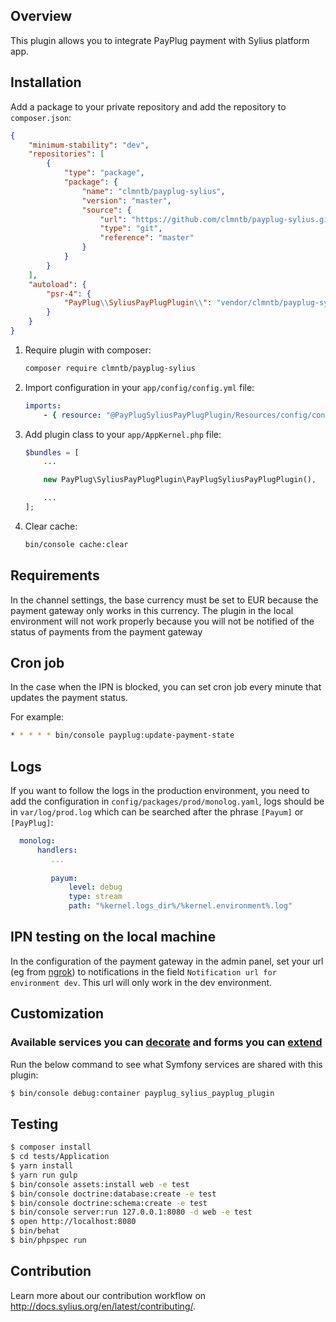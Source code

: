 ## Overview

This plugin allows you to integrate PayPlug payment with Sylius platform app.

## Installation

Add a package to your private repository and add the repository to `composer.json`:

```json
{
    "minimum-stability": "dev",
    "repositories": [
        {
            "type": "package",
            "package": {
                "name": "clmntb/payplug-sylius",
                "version": "master",
                "source": {
                    "url": "https://github.com/clmntb/payplug-sylius.git",
                    "type": "git",
                    "reference": "master"
                }
            }
        }
    ],
    "autoload": {
        "psr-4": {
            "PayPlug\\SyliusPayPlugPlugin\\": "vendor/clmntb/payplug-sylius/src/"
        }
    }
}
```

1. Require plugin with composer:

    ```bash
    composer require clmntb/payplug-sylius
    ```

2. Import configuration in your `app/config/config.yml` file:

    ```yaml
    imports:
        - { resource: "@PayPlugSyliusPayPlugPlugin/Resources/config/config.yml" }
    ```

3. Add plugin class to your `app/AppKernel.php` file:

    ```php
    $bundles = [
        ...

        new PayPlug\SyliusPayPlugPlugin\PayPlugSyliusPayPlugPlugin(),
    
        ...
    ];
    ```

4. Clear cache:

    ```bash
    bin/console cache:clear
    ```
    
## Requirements
 
In the channel settings, the base currency must be set to EUR because the payment gateway only works in this currency. The plugin in the local environment will not work properly because you will not be notified of the status of payments from the payment gateway

## Cron job

In the case when the IPN is blocked, you can set cron job every minute that updates the payment status.

For example:

```bash
* * * * * bin/console payplug:update-payment-state
```

## Logs

If you want to follow the logs in the production environment, you need to add the configuration in `config/packages/prod/monolog.yaml`, logs should be in `var/log/prod.log` which can be searched after the phrase `[Payum]` or `[PayPlug]`:

 ```yaml
   monolog:
       handlers:
          ...
          
          payum:
              level: debug
              type: stream
              path: "%kernel.logs_dir%/%kernel.environment%.log"
```

## IPN testing on the local machine

In the configuration of the payment gateway in the admin panel, set your url (eg from [ngrok](https://ngrok.com/)) to notifications in the field `Notification url for environment dev`. This url will only work in the dev environment.
 
## Customization

### Available services you can [decorate](https://symfony.com/doc/current/service_container/service_decoration.html) and forms you can [extend](http://symfony.com/doc/current/form/create_form_type_extension.html)

Run the below command to see what Symfony services are shared with this plugin:
 
```bash
$ bin/console debug:container payplug_sylius_payplug_plugin
```

## Testing

```bash
$ composer install
$ cd tests/Application
$ yarn install
$ yarn run gulp
$ bin/console assets:install web -e test
$ bin/console doctrine:database:create -e test
$ bin/console doctrine:schema:create -e test
$ bin/console server:run 127.0.0.1:8080 -d web -e test
$ open http://localhost:8080
$ bin/behat
$ bin/phpspec run
```

## Contribution

Learn more about our contribution workflow on http://docs.sylius.org/en/latest/contributing/.
